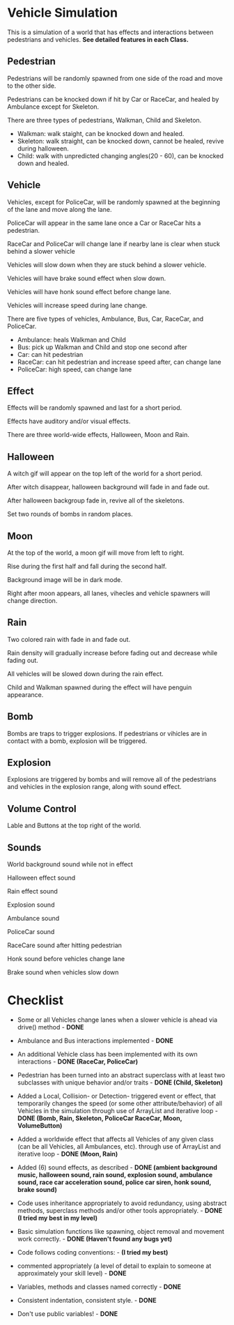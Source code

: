 # Vehicle Simulation
This is a simulation of a world that has effects and interactions between pedestrians and vehicles. **See detailed features in each Class.**

Pedestrian
----------

Pedestrians will be randomly spawned from one side of the road and move to the other side.

Pedestrians can be knocked down if hit by Car or RaceCar, and healed by Ambulance except for Skeleton.

There are three types of pedestrians, Walkman, Child and Skeleton.

*   Walkman: walk staight, can be knocked down and healed.
*   Skeleton: walk straight, can be knocked down, cannot be healed, revive during halloween.
*   Child: walk with unpredicted changing angles(20 - 60), can be knocked down and healed.

Vehicle
-------

Vehicles, except for PoliceCar, will be randomly spawned at the beginning of the lane and move along the lane.

PoliceCar will appear in the same lane once a Car or RaceCar hits a pedestrian.

RaceCar and PoliceCar will change lane if nearby lane is clear when stuck behind a slower vehicle

Vehicles will slow down when they are stuck behind a slower vehicle.

Vehicles will have brake sound effect when slow down.

Vehicles will have honk sound effect before change lane.

Vehicles will increase speed during lane change.

There are five types of vehicles, Ambulance, Bus, Car, RaceCar, and PoliceCar.

*   Ambulance: heals Walkman and Child
*   Bus: pick up Walkman and Child and stop one second after
*   Car: can hit pedestrian
*   RaceCar: can hit pedestrian and increase speed after, can change lane
*   PoliceCar: high speed, can change lane

Effect
------

Effects will be randomly spawned and last for a short period.

Effects have auditory and/or visual effects.

There are three world-wide effects, Halloween, Moon and Rain.

Halloween
---------

A witch gif will appear on the top left of the world for a short period.

After witch disappear, halloween background will fade in and fade out.

After halloween backgroup fade in, revive all of the skeletons.

Set two rounds of bombs in random places.

Moon
----

At the top of the world, a moon gif will move from left to right.

Rise during the first half and fall during the second half.

Background image will be in dark mode.

Right after moon appears, all lanes, vihecles and vehicle spawners will change direction.

Rain
----

Two colored rain with fade in and fade out.

Rain density will gradually increase before fading out and decrease while fading out.

All vehicles will be slowed down during the rain effect.

Child and Walkman spawned during the effect will have penguin appearance.

Bomb
----

Bombs are traps to trigger explosions. If pedestrians or vihicles are in contact with a bomb, explosion will be triggered.

Explosion
---------

Explosions are triggered by bombs and will remove all of the pedestrians and vehicles in the explosion range, along with sound effect.

Volume Control
--------------

Lable and Buttons at the top right of the world.

Sounds
------

World background sound while not in effect

Halloween effect sound

Rain effect sound

Explosion sound

Ambulance sound

PoliceCar sound

RaceCare sound after hitting pedestrian

Honk sound before vehicles change lane

Brake sound when vehicles slow down

Checklist
=========

*   Some or all Vehicles change lanes when a slower vehicle is ahead via drive() method - **DONE**
*   Ambulance and Bus interactions implemented - **DONE**
*   An additional Vehicle class has been implemented with its own interactions - **DONE (RaceCar, PoliceCar)**
*   Pedestrian has been turned into an abstract superclass with at least two subclasses with unique behavior and/or traits - **DONE (Child, Skeleton)**
*   Added a Local, Collision- or Detection- triggered event or effect, that temporarily changes the speed (or some other attribute/behavior) of all Vehicles in the simulation through use of ArrayList and iterative loop - **DONE (Bomb, Rain, Skeleton, PoliceCar RaceCar, Moon, VolumeButton)**
*   Added a worldwide effect that affects all Vehicles of any given class (can be all Vehicles, all Ambulances, etc). through use of ArrayList and iterative loop - **DONE (Moon, Rain)**
*   Added (6) sound effects, as described - **DONE (ambient background music, halloween sound, rain sound, explosion sound, ambulance sound, race car acceleration sound, police car siren, honk sound, brake sound)**
*   Code uses inheritance appropriately to avoid redundancy, using abstract methods, superclass methods and/or other tools appropriately. - **DONE (I tried my best in my level)**
*   Basic simulation functions like spawning, object removal and movement work correctly. - **DONE (Haven't found any bugs yet)**
*   Code follows coding conventions: - **(I tried my best)**

*   commented appropriately (a level of detail to explain to someone at approximately your skill level) - **DONE**
*   Variables, methods and classes named correctly - **DONE**
*   Consistent indentation, consistent style. - **DONE**
*   Don't use public variables! - **DONE**
